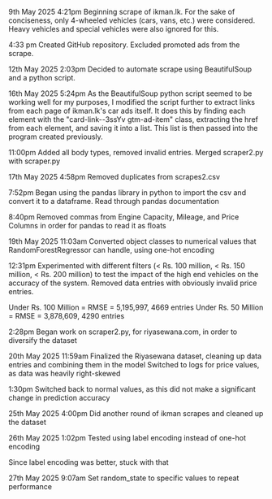 9th May 2025 4:21pm
Beginning scrape of ikman.lk. For the sake of conciseness, only 4-wheeled vehicles (cars, vans, etc.) were considered. Heavy vehicles and special vehicles were also ignored for this. 

4:33 pm 
Created GitHub repository. Excluded promoted ads from the scrape. 

12th May 2025 2:03pm
Decided to automate scrape using BeautifulSoup and a python script.

16th May 2025 5:24pm 
As the BeautifulSoup python script seemed to be working well for my purposes, I modified the script further to extract links from each page of ikman.lk's car ads itself. It does this by finding each element with the "card-link--3ssYv gtm-ad-item" class, extracting the href from each element, and saving it into a list. This list is then passed into the program created previously. 

11:00pm
Added all body types, removed invalid entries. Merged scraper2.py with scraper.py

17th May 2025 4:58pm
Removed duplicates from scrapes2.csv

7:52pm 
Began using the pandas library in python to import the csv and convert it to a dataframe. Read through pandas documentation

8:40pm
Removed commas from Engine Capacity, Mileage, and Price Columns in order for pandas to read it as floats

19th May 2025 11:03am
Converted object classes to numerical values that RandomForestRegressor can handle, using one-hot encoding

12:31pm 
Experimented with different filters (< Rs. 100 million, < Rs. 150 million, < Rs. 200 million) to test the impact of the high end vehicles on the accuracy of the system. Removed data entries with obviously invalid price entries.

Under Rs. 100 Million = RMSE = 5,195,997, 4669 entries
Under Rs. 50 Million = RMSE = 3,878,609, 4290 entries

2:28pm
Began work on scraper2.py, for riyasewana.com, in order to diversify the dataset

20th May 2025 11:59am
Finalized the Riyasewana dataset, cleaning up data entries and combining them in the model
Switched to logs for price values, as data was heavily right-skewed

1:30pm
Switched back to normal values, as this did not make a significant change in prediction accuracy

25th May 2025 4:00pm
Did another round of ikman scrapes and cleaned up the dataset 

26th May 2025 1:02pm
Tested using label encoding instead of one-hot encoding

Since label encoding was better, stuck with that

27th May 2025 9:07am 
Set random_state to specific values to repeat performance